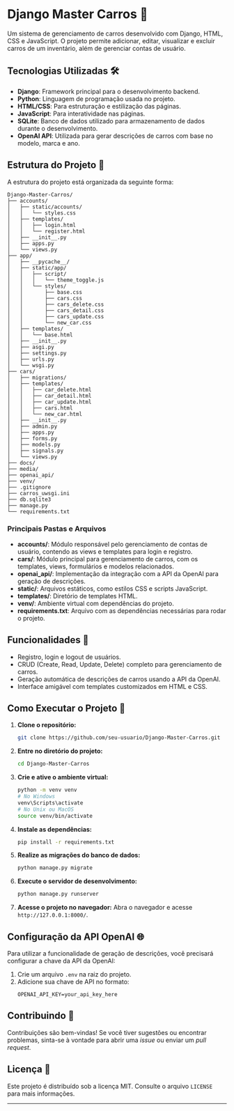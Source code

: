 
# Django Master Carros 🚗

Um sistema de gerenciamento de carros desenvolvido com Django, HTML, CSS e JavaScript. O projeto permite adicionar, editar, visualizar e excluir carros de um inventário, além de gerenciar contas de usuário.

## Tecnologias Utilizadas 🛠️

- **Django**: Framework principal para o desenvolvimento backend.
- **Python**: Linguagem de programação usada no projeto.
- **HTML/CSS**: Para estruturação e estilização das páginas.
- **JavaScript**: Para interatividade nas páginas.
- **SQLite**: Banco de dados utilizado para armazenamento de dados durante o desenvolvimento.
- **OpenAI API**: Utilizada para gerar descrições de carros com base no modelo, marca e ano.

## Estrutura do Projeto 📂

A estrutura do projeto está organizada da seguinte forma:

```
Django-Master-Carros/
├── accounts/
│   ├── static/accounts/
│   │   └── styles.css
│   ├── templates/
│   │   ├── login.html
│   │   └── register.html
│   ├── __init__.py
│   ├── apps.py
│   └── views.py
├── app/
│   ├── __pycache__/
│   ├── static/app/
│   │   ├── script/
│   │   │   └── theme_toggle.js
│   │   └── styles/
│   │       ├── base.css
│   │       ├── cars.css
│   │       ├── cars_delete.css
│   │       ├── cars_detail.css
│   │       ├── cars_update.css
│   │       └── new_car.css
│   ├── templates/
│   │   └── base.html
│   ├── __init__.py
│   ├── asgi.py
│   ├── settings.py
│   ├── urls.py
│   └── wsgi.py
├── cars/
│   ├── migrations/
│   ├── templates/
│   │   ├── car_delete.html
│   │   ├── car_detail.html
│   │   ├── car_update.html
│   │   ├── cars.html
│   │   └── new_car.html
│   ├── __init__.py
│   ├── admin.py
│   ├── apps.py
│   ├── forms.py
│   ├── models.py
│   ├── signals.py
│   └── views.py
├── docs/
├── media/
├── openai_api/
├── venv/
├── .gitignore
├── carros_uwsgi.ini
├── db.sqlite3
├── manage.py
└── requirements.txt
```

### Principais Pastas e Arquivos

- **accounts/**: Módulo responsável pelo gerenciamento de contas de usuário, contendo as views e templates para login e registro.
- **cars/**: Módulo principal para gerenciamento de carros, com os templates, views, formulários e modelos relacionados.
- **openai_api/**: Implementação da integração com a API da OpenAI para geração de descrições.
- **static/**: Arquivos estáticos, como estilos CSS e scripts JavaScript.
- **templates/**: Diretório de templates HTML.
- **venv/**: Ambiente virtual com dependências do projeto.
- **requirements.txt**: Arquivo com as dependências necessárias para rodar o projeto.

## Funcionalidades 🚀

- Registro, login e logout de usuários.
- CRUD (Create, Read, Update, Delete) completo para gerenciamento de carros.
- Geração automática de descrições de carros usando a API da OpenAI.
- Interface amigável com templates customizados em HTML e CSS.

## Como Executar o Projeto 🔧

1. **Clone o repositório:**
   ```bash
   git clone https://github.com/seu-usuario/Django-Master-Carros.git
   ```
2. **Entre no diretório do projeto:**
   ```bash
   cd Django-Master-Carros
   ```
3. **Crie e ative o ambiente virtual:**
   ```bash
   python -m venv venv
   # No Windows
   venv\Scripts\activate
   # No Unix ou MacOS
   source venv/bin/activate
   ```
4. **Instale as dependências:**
   ```bash
   pip install -r requirements.txt
   ```
5. **Realize as migrações do banco de dados:**
   ```bash
   python manage.py migrate
   ```
6. **Execute o servidor de desenvolvimento:**
   ```bash
   python manage.py runserver
   ```
7. **Acesse o projeto no navegador:**
   Abra o navegador e acesse `http://127.0.0.1:8000/`.

## Configuração da API OpenAI 🌐

Para utilizar a funcionalidade de geração de descrições, você precisará configurar a chave da API da OpenAI:

1. Crie um arquivo `.env` na raiz do projeto.
2. Adicione sua chave de API no formato:
   ```
   OPENAI_API_KEY=your_api_key_here
   ```

## Contribuindo 🤝

Contribuições são bem-vindas! Se você tiver sugestões ou encontrar problemas, sinta-se à vontade para abrir uma *issue* ou enviar um *pull request*.

## Licença 📜

Este projeto é distribuído sob a licença MIT. Consulte o arquivo `LICENSE` para mais informações.

---
